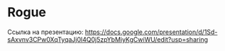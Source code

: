 # Rogue

Ссылка на презентацию: https://docs.google.com/presentation/d/1Sd-sAxvnv3CPw0XqTyqaJj0l4Q0j5zpYbMiyKgCwiWU/edit?usp=sharing

